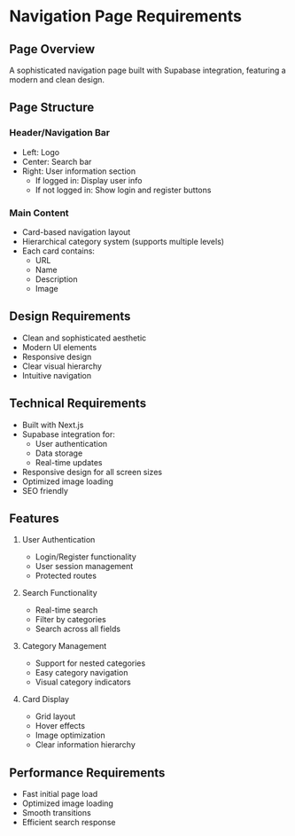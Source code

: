 # Navigation Page Requirements

## Page Overview
A sophisticated navigation page built with Supabase integration, featuring a modern and clean design.

## Page Structure
### Header/Navigation Bar
- Left: Logo
- Center: Search bar
- Right: User information section
  - If logged in: Display user info
  - If not logged in: Show login and register buttons

### Main Content
- Card-based navigation layout
- Hierarchical category system (supports multiple levels)
- Each card contains:
  - URL
  - Name
  - Description
  - Image

## Design Requirements
- Clean and sophisticated aesthetic
- Modern UI elements
- Responsive design
- Clear visual hierarchy
- Intuitive navigation

## Technical Requirements
- Built with Next.js
- Supabase integration for:
  - User authentication
  - Data storage
  - Real-time updates
- Responsive design for all screen sizes
- Optimized image loading
- SEO friendly

## Features
1. User Authentication
   - Login/Register functionality
   - User session management
   - Protected routes

2. Search Functionality
   - Real-time search
   - Filter by categories
   - Search across all fields

3. Category Management
   - Support for nested categories
   - Easy category navigation
   - Visual category indicators

4. Card Display
   - Grid layout
   - Hover effects
   - Image optimization
   - Clear information hierarchy

## Performance Requirements
- Fast initial page load
- Optimized image loading
- Smooth transitions
- Efficient search response 